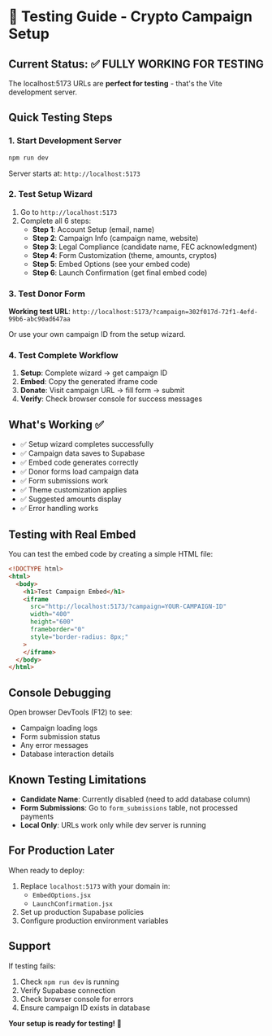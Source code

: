 # 🧪 Testing Guide - Crypto Campaign Setup

## Current Status: ✅ FULLY WORKING FOR TESTING

The localhost:5173 URLs are **perfect for testing** - that's the Vite development server.

## Quick Testing Steps

### 1. Start Development Server

```bash
npm run dev
```

Server starts at: `http://localhost:5173`

### 2. Test Setup Wizard

1. Go to `http://localhost:5173`
2. Complete all 6 steps:
   - **Step 1**: Account Setup (email, name)
   - **Step 2**: Campaign Info (campaign name, website)
   - **Step 3**: Legal Compliance (candidate name, FEC acknowledgment)
   - **Step 4**: Form Customization (theme, amounts, cryptos)
   - **Step 5**: Embed Options (see your embed code)
   - **Step 6**: Launch Confirmation (get final embed code)

### 3. Test Donor Form

**Working test URL**:
`http://localhost:5173/?campaign=302f017d-72f1-4efd-99b6-abc90ad647aa`

Or use your own campaign ID from the setup wizard.

### 4. Test Complete Workflow

1. **Setup**: Complete wizard → get campaign ID
2. **Embed**: Copy the generated iframe code
3. **Donate**: Visit campaign URL → fill form → submit
4. **Verify**: Check browser console for success messages

## What's Working ✅

- ✅ Setup wizard completes successfully
- ✅ Campaign data saves to Supabase
- ✅ Embed code generates correctly
- ✅ Donor forms load campaign data
- ✅ Form submissions work
- ✅ Theme customization applies
- ✅ Suggested amounts display
- ✅ Error handling works

## Testing with Real Embed

You can test the embed code by creating a simple HTML file:

```html
<!DOCTYPE html>
<html>
  <body>
    <h1>Test Campaign Embed</h1>
    <iframe
      src="http://localhost:5173/?campaign=YOUR-CAMPAIGN-ID"
      width="400"
      height="600"
      frameborder="0"
      style="border-radius: 8px;"
    >
    </iframe>
  </body>
</html>
```

## Console Debugging

Open browser DevTools (F12) to see:

- Campaign loading logs
- Form submission status
- Any error messages
- Database interaction details

## Known Testing Limitations

- **Candidate Name**: Currently disabled (need to add database column)
- **Form Submissions**: Go to `form_submissions` table, not processed payments
- **Local Only**: URLs work only while dev server is running

## For Production Later

When ready to deploy:

1. Replace `localhost:5173` with your domain in:
   - `EmbedOptions.jsx`
   - `LaunchConfirmation.jsx`
2. Set up production Supabase policies
3. Configure production environment variables

## Support

If testing fails:

1. Check `npm run dev` is running
2. Verify Supabase connection
3. Check browser console for errors
4. Ensure campaign ID exists in database

**Your setup is ready for testing! 🚀**
